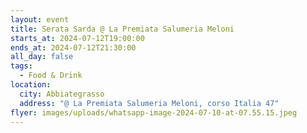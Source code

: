 ```yaml
---
layout: event
title: Serata Sarda @ La Premiata Salumeria Meloni
starts_at: 2024-07-12T19:00:00
ends_at: 2024-07-12T21:30:00
all_day: false
tags:
  - Food & Drink
location:
  city: Abbiategrasso
  address: "@ La Premiata Salumeria Meloni, corso Italia 47"
flyer: images/uploads/whatsapp-image-2024-07-10-at-07.55.15.jpeg
---
```

